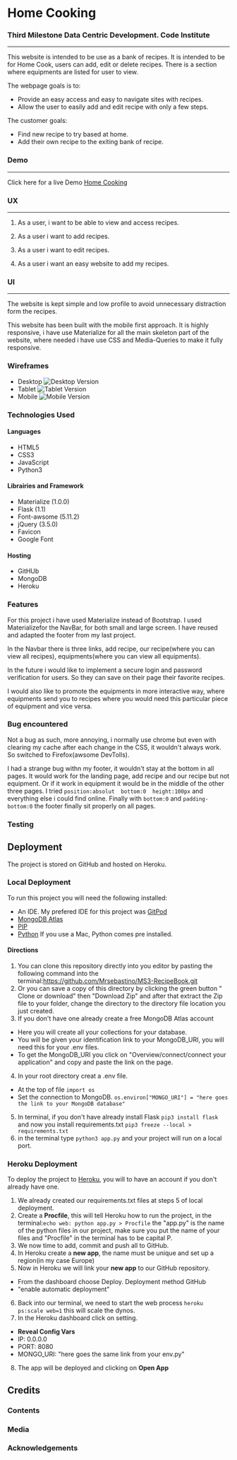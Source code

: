 # Home Cooking
### Third Milestone Data Centric Development. Code Institute
---
This website is intended to be use as a bank of recipes. 
It is intended to be for Home Cook, users can add, edit or delete recipes.
There is  a section where equipments are listed for user to view.

The webpage goals is to:
* Provide an easy access and easy to navigate sites with recipes.
* Allow the user to easily add and edit recipe with only a few steps.

The customer goals:
* Find new recipe to try based at home.
* Add their own recipe to the exiting bank of recipe.

### Demo 
---
Click here for a live Demo
[Home Cooking](https://ms3-recipe-book.herokuapp.com/ "Home Cooking")

### UX
---
1. As a user, i want to be able to view and access recipes.

2. As a user i want to add recipes.

3. As a user i want to edit recipes.

4. As a user i want an easy website to add my recipes.
### UI
---
The website is kept simple and low profile to avoid unnecessary distraction
form the recipes.

This website has been built with the mobile first approach.
It is highly responsive, i have use Materialize for all the main skeleton
part of the website, where needed i have use CSS and Media-Queries to make it fully responsive.



### Wireframes

* Desktop
![Desktop Version](static/wireframes/)
* Tablet
![Tablet Version](static/wireframes/)
* Mobile
![Mobile Version](staic/wireframes)
### Technologies Used
#### Languages
* HTML5
* CSS3
* JavaScript
* Python3
#### Librairies and Framework
* Materialize (1.0.0)
* Flask (1.1)
* Font-awsome (5.11.2)
* jQuery (3.5.0)
* Favicon 
* Google Font
#### Hosting
* GitHUb
* MongoDB
* Heroku
### Features
For this project i have used Materialize instead of Bootstrap. I used Materializefor the NavBar, for both small and large screen. I have reused and adapted the footer from my last project.

In the Navbar there is three links, add recipe, our recipe(where you can view all recipes), equipments(where you can view all equipments).

In the future i would like to implement a secure login and password verification for users. So they can save on their page their favorite recipes.

I would also like to promote the equipments in more interactive way, where equipments send you to recipes where you would need this particular piece of equipment and vice versa.

### Bug encountered
Not a bug as such, more annoying, i normally use chrome but even with clearing my cache after each change in the CSS, it wouldn't always work. So switched to Firefox(awsome DevTolls).

I had a strange bug withn my footer, it wouldn't stay at the bottom in all pages. It would work for the landing page, add recipe and our recipe but not equipment. Or if it work in equipment it would be in the middle of the other three pages. I tried `position:absolut  bottom:0  height:100px` and everything else i could find online. Finally with `bottom:0` and `padding-bottom:0` the footer finally sit properly on all pages.
### Testing

## Deployment
The project is stored on GitHub and hosted on Heroku.
### Local Deployment
To run this project you will need the following installed:
* An IDE. My prefered IDE for this project was [GitPod](https://www.gitpod.io/)
* [MongoDB Atlas](https://www.mongodb.com/cloud/atlas)
* [PIP](https://pip.pypa.io/en/stable/installing/)
* [Python](https://www.python.org/) If you use a Mac, Python comes pre installed.

#### Directions
1. You can clone this repository directly into you editor by pasting the following command into the terminal:https://github.com/Mrsebastino/MS3-RecipeBook.git
2. Or you can save a copy of this directory by clicking the green button " Clone or download" then "Download Zip" and after that extract the Zip file to your folder, change the directory to the directory file location you just created.
3. If you don't have one already create a free MongoDB Atlas account
* Here you will create all your collections for your database.
* You will be given your identification link to your MongoDB_URI, you will need this for your .env files.
* To get the MongoDB_URI you click on "Overview/connect/connect your application" and copy and paste the link on the page.
4. In  your root directory creat a .env file.
* At the top of file `import os`
* Set the connection to MongoDB.
  `os.environ["MONGO_URI"] = "here goes the link to your MongoDB database"`
5. In terminal, if you don't have already install Flask `pip3 install flask` and now you install requirements.txt `pip3 freeze --local > requirements.txt`
6. in the terminal type `python3 app.py` and  your project will run on a local port.

### Heroku Deployment
To deploy the project to [Heroku](https://heroku.com), you will to have an account if you don't already have one.
1. We already created our requirements.txt files at steps 5 of local deployment.
2. Create a **Procfile**, this will tell Heroku how to run the project, in the terminal:`echo web: python app.py > Procfile` the "app.py" is the name of the python files in our project, make sure you put the name of your files and "Procfile" in the terminal has to be capital P.
3. We now time to add, commit and push all to GitHub.
4. In Heroku create a **new app**, the name must be unique and set up a region(in my case Europe)
5. Now in Heroku we will link your **new app** to our GitHub repository.
* From the dashboard choose Deploy. Deployment method GitHub
* "enable automatic deployment"
6. Back into our terminal, we need to start the web process `heroku ps:scale web=1` this will scale the dynos.
7. In the Heroku dashboard click on setting.
* **Reveal Config Vars**
* IP: 0.0.0.0
* PORT: 8080
* MONGO_URI: "here goes the same link from your env.py"
8. The app will be deployed and clicking on **Open App**

## Credits

### Contents

### Media

### Acknowledgements
